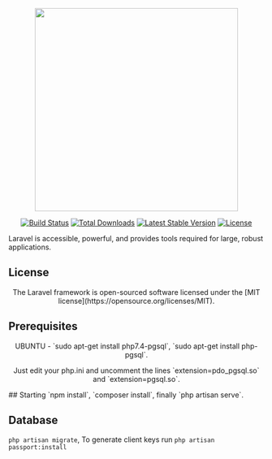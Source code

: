 <p align="center"><a href="https://laravel.com" target="_blank"><img src="https://raw.githubusercontent.com/laravel/art/master/logo-lockup/5%20SVG/2%20CMYK/1%20Full%20Color/laravel-logolockup-cmyk-red.svg" width="400"></a></p>

<p align="center">
<a href="https://travis-ci.org/laravel/framework"><img src="https://travis-ci.org/laravel/framework.svg" alt="Build Status"></a>
<a href="https://packagist.org/packages/laravel/framework"><img src="https://img.shields.io/packagist/dt/laravel/framework" alt="Total Downloads"></a>
<a href="https://packagist.org/packages/laravel/framework"><img src="https://img.shields.io/packagist/v/laravel/framework" alt="Latest Stable Version"></a>
<a href="https://packagist.org/packages/laravel/framework"><img src="https://img.shields.io/packagist/l/laravel/framework" alt="License"></a>
</p>

Laravel is accessible, powerful, and provides tools required for large, robust applications.

## License
<p align="center">
    The Laravel framework is open-sourced software licensed under the [MIT license](https://opensource.org/licenses/MIT).
</p>

## Prerequisites
<p align="center">
    UBUNTU - `sudo apt-get install php7.4-pgsql`, `sudo apt-get install php-pgsql`.
</p>
<p align="center">
    Just edit your php.ini and uncomment the lines `extension=pdo_pgsql.so` and `extension=pgsql.so`.
</p>
## Starting
`npm install`, `composer install`, finally `php artisan serve`.

## Database
`php artisan migrate`, To generate client keys run `php artisan passport:install`


